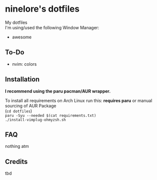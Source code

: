 # ninelore's dotfiles
My dotfiles    
I'm using/used the following Window Manager:
* awesome

## To-Do

- nvim: colors

## Installation
**I recommend using the paru pacman/AUR wrapper.**

To install all requirements on Arch Linux run this: **requires paru** or manual sourcing of AUR Package   
(`cd dotfiles`)   
`paru -Syu --needed $(cat requirements.txt)`   
`./install-vimplug-ohmyzsh.sh`   

## FAQ
nothing atm

## Credits
tbd
